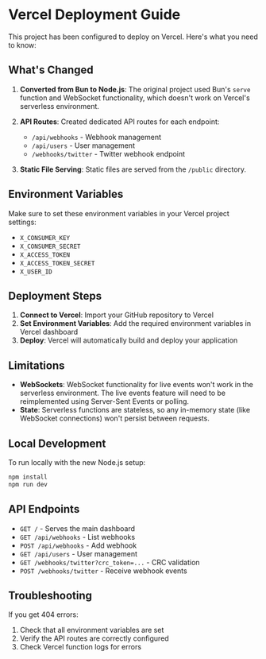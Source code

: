 # Vercel Deployment Guide

This project has been configured to deploy on Vercel. Here's what you need to know:

## What's Changed

1. **Converted from Bun to Node.js**: The original project used Bun's `serve` function and WebSocket functionality, which doesn't work on Vercel's serverless environment.

2. **API Routes**: Created dedicated API routes for each endpoint:
   - `/api/webhooks` - Webhook management
   - `/api/users` - User management  
   - `/webhooks/twitter` - Twitter webhook endpoint

3. **Static File Serving**: Static files are served from the `/public` directory.

## Environment Variables

Make sure to set these environment variables in your Vercel project settings:

- `X_CONSUMER_KEY`
- `X_CONSUMER_SECRET`
- `X_ACCESS_TOKEN`
- `X_ACCESS_TOKEN_SECRET`
- `X_USER_ID`

## Deployment Steps

1. **Connect to Vercel**: Import your GitHub repository to Vercel
2. **Set Environment Variables**: Add the required environment variables in Vercel dashboard
3. **Deploy**: Vercel will automatically build and deploy your application

## Limitations

- **WebSockets**: WebSocket functionality for live events won't work in the serverless environment. The live events feature will need to be reimplemented using Server-Sent Events or polling.
- **State**: Serverless functions are stateless, so any in-memory state (like WebSocket connections) won't persist between requests.

## Local Development

To run locally with the new Node.js setup:

```bash
npm install
npm run dev
```

## API Endpoints

- `GET /` - Serves the main dashboard
- `GET /api/webhooks` - List webhooks
- `POST /api/webhooks` - Add webhook
- `GET /api/users` - User management
- `GET /webhooks/twitter?crc_token=...` - CRC validation
- `POST /webhooks/twitter` - Receive webhook events

## Troubleshooting

If you get 404 errors:
1. Check that all environment variables are set
2. Verify the API routes are correctly configured
3. Check Vercel function logs for errors 